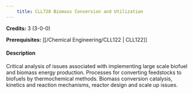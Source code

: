 ```yaml
---
    title: CLL728 Biomass Conversion and Utilization
---
```

**Credits:** 3 (3-0-0)



**Prerequisites:** [[/Chemical Engineering/CLL122 | CLL122]]

#### Description 
Critical analysis of issues associated with implementing large scale biofuel and biomass energy production. Processes for converting feedstocks to biofuels by thermochemical methods. Biomass conversion catalysis, kinetics and reaction mechanisms, reactor design and scale up issues.